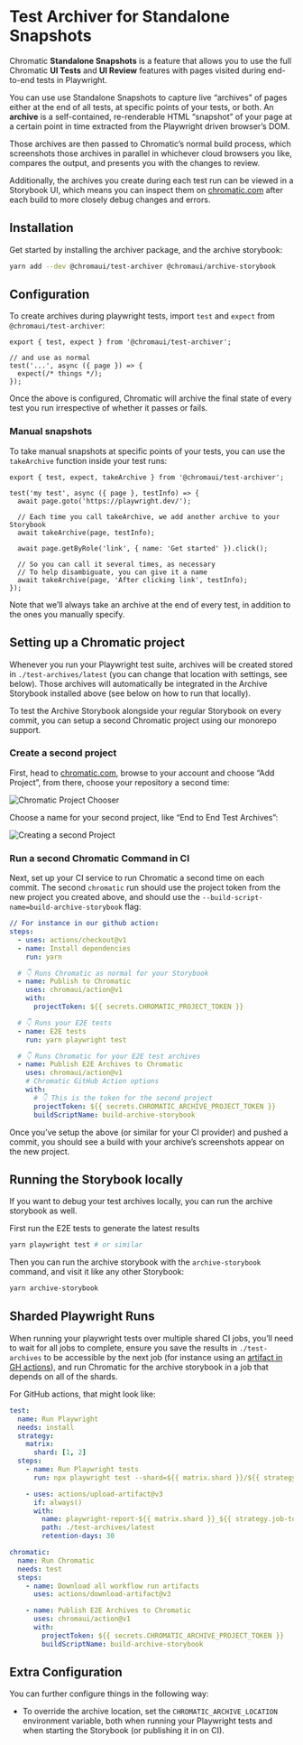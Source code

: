 # Test Archiver for Standalone Snapshots

Chromatic **Standalone Snapshots** is a feature that allows you to use the full Chromatic **UI Tests** and **UI Review** features with pages visited during end-to-end tests in Playwright.

You can use use Standalone Snapshots to capture live “archives” of pages either at the end of all tests, at specific points of your tests, or both. An **archive** is a self-contained, re-renderable HTML “snapshot” of your page at a certain point in time extracted from the Playwright driven browser’s DOM.

Those archives are then passed to Chromatic’s normal build process, which screenshots those archives in parallel in whichever cloud browsers you like, compares the output, and presents you with the changes to review.

Additionally, the archives you create during each test run can be viewed in a Storybook UI, which means you can inspect them on [chromatic.com](http://chromatic.com) after each build to more closely debug changes and errors.

## Installation

Get started by installing the archiver package, and the archive storybook:

```bash
yarn add --dev @chromaui/test-archiver @chromaui/archive-storybook
```

## Configuration

To create archives during playwright tests, import `test` and `expect` from `@chromaui/test-archiver`:

```tsx
export { test, expect } from '@chromaui/test-archiver';

// and use as normal
test('...', async ({ page }) => {
  expect(/* things */);
});
```

Once the above is configured, Chromatic will archive the final state of every test you run irrespective of whether it passes or fails.

### Manual snapshots

To take manual snapshots at specific points of your tests, you can use the `takeArchive` function inside your test runs:

```tsx
export { test, expect, takeArchive } from '@chromaui/test-archiver';

test('my test', async ({ page }, testInfo) => {
  await page.goto('https://playwright.dev/');

  // Each time you call takeArchive, we add another archive to your Storybook
  await takeArchive(page, testInfo);

  await page.getByRole('link', { name: 'Get started' }).click();

  // So you can call it several times, as necessary
  // To help disambiguate, you can give it a name
  await takeArchive(page, 'After clicking link', testInfo);
});
```

Note that we’ll always take an archive at the end of every test, in addition to the ones you manually specify.

## Setting up a Chromatic project

Whenever you run your Playwright test suite, archives will be created stored in `./test-archives/latest` (you can change that location with settings, see below). Those archives will automatically be integrated in the Archive Storybook installed above (see below on how to run that locally).

To test the Archive Storybook alongside your regular Storybook on every commit, you can setup a second Chromatic project using our monorepo support.

### Create a second project

First, head to [chromatic.com](http://chromatic.com), browse to your account and choose “Add Project”, from there, choose your repository a second time:

![Chromatic Project Chooser](https://s3-us-west-2.amazonaws.com/secure.notion-static.com/e6f7c7db-10c8-40c1-8c44-04ac2ad80860/Untitled.png)

Choose a name for your second project, like “End to End Test Archives”:

![Creating a second Project](https://s3-us-west-2.amazonaws.com/secure.notion-static.com/96830242-02c9-4135-8414-0e3c6cccf1da/Untitled.png)

### Run a second Chromatic Command in CI

Next, set up your CI service to run Chromatic a second time on each commit. The second `chromatic` run should use the project token from the new project you created above, and should use the `--build-script-name=build-archive-storybook` flag:

```yaml
// For instance in our github action:
steps:
  - uses: actions/checkout@v1
  - name: Install dependencies
    run: yarn

  # 👇 Runs Chromatic as normal for your Storybook
  - name: Publish to Chromatic
    uses: chromaui/action@v1
    with:
      projectToken: ${{ secrets.CHROMATIC_PROJECT_TOKEN }}

  # 👇 Runs your E2E tests
  - name: E2E tests
    run: yarn playwright test

  # 👇 Runs Chromatic for your E2E test archives
  - name: Publish E2E Archives to Chromatic
    uses: chromaui/action@v1
    # Chromatic GitHub Action options
    with:
      # 👇 This is the token for the second project
      projectToken: ${{ secrets.CHROMATIC_ARCHIVE_PROJECT_TOKEN }}
      buildScriptName: build-archive-storybook
```

Once you’ve setup the above (or similar for your CI provider) and pushed a commit, you should see a build with your archive’s screenshots appear on the new project.

## Running the Storybook locally

If you want to debug your test archives locally, you can run the archive storybook as well.

First run the E2E tests to generate the latest results

```bash
yarn playwright test # or similar
```

Then you can run the archive storybook with the `archive-storybook` command, and visit it like any other Storybook:

```bash
yarn archive-storybook
```

## Sharded Playwright Runs

When running your playwright tests over multiple shared CI jobs, you’ll need to wait for all jobs to complete, ensure you save the results in `./test-archives` to be accessible by the next job (for instance using an [artifact in GH actions](https://docs.github.com/en/actions/using-workflows/storing-workflow-data-as-artifacts)), and run Chromatic for the archive storybook in a job that depends on all of the shards.

For GitHub actions, that might look like:

```yaml
test:
  name: Run Playwright
  needs: install
  strategy:
    matrix:
      shard: [1, 2]
  steps:
    - name: Run Playwright tests
      run: npx playwright test --shard=${{ matrix.shard }}/${{ strategy.job-total }}

    - uses: actions/upload-artifact@v3
      if: always()
      with:
        name: playwright-report-${{ matrix.shard }}_${{ strategy.job-total }}
        path: ./test-archives/latest
        retention-days: 30

chromatic:
  name: Run Chromatic
  needs: test
  steps:
    - name: Download all workflow run artifacts
      uses: actions/download-artifact@v3

    - name: Publish E2E Archives to Chromatic
      uses: chromaui/action@v1
      with:
        projectToken: ${{ secrets.CHROMATIC_ARCHIVE_PROJECT_TOKEN }}
        buildScriptName: build-archive-storybook
```

## Extra Configuration

You can further configure things in the following way:

- To override the archive location, set the `CHROMATIC_ARCHIVE_LOCATION` environment variable, both when running your Playwright tests and when starting the Storybook (or publishing it in on CI).

